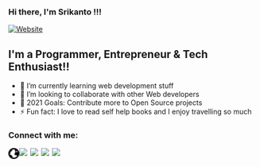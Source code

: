 ### Hi there, I'm Srikanto !!!
[![Website](https://img.shields.io/website?label=Srikanto&style=for-the-badge&url=https%3A%2F%2Fcodestackr.com)](https://srikanto.me)

## I'm a Programmer, Entrepreneur & Tech Enthusiast!!

- 🌱 I’m currently learning web development stuff
- 👯 I’m looking to collaborate with other Web developers
- 🥅 2021 Goals: Contribute more to Open Source projects
- ⚡ Fun fact: I love to read self help books and I enjoy travelling so much

### Connect with me:

<a href ="https://srikanto.me" target="_blank" ><img align="left"  width="22px" alt ='srikanto.me|srikanto' src="https://raw.githubusercontent.com/iconic/open-iconic/master/svg/globe.svg" /></a>
<a href ="https://youtube.com/0gJI6X-5KOxGOY99mptvHw"  target="_blank"> <img align="left"  width="22px" src="https://cdn.jsdelivr.net/npm/simple-icons@v3/icons/youtube.svg" /> </a>
<a href ="https://fb.com/srikanto-rajbongshi" target="_blank"><img align="left"  width="22px" src="https://cdn.jsdelivr.net/npm/simple-icons@v3/icons/twitter.svg" /></a>
<a href ="https://linkedin.com/in/srikanto-rajbongshi"  target="_blank" ><img align="left"  width="22px" src="https://cdn.jsdelivr.net/npm/simple-icons@v3/icons/linkedin.svg" /></a>
<a  href ="https://www.instagram.com/srikantorajbongshi/" target="_blank" ><img align="left"  width="22px" src="https://cdn.jsdelivr.net/npm/simple-icons@v3/icons/instagram.svg" /></a>

